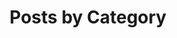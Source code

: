 ---
title: "Posts by Category"
layout: categories
permalink: /categories/:name
author_profile: true
---